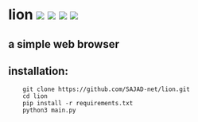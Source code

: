 # lion       <img src="https://img.shields.io/badge/License-GPLv3-blue">  <img src="https://img.shields.io/badge/python3-up%20to%20date-orange">  <img src="https://img.shields.io/badge/PyQt-5-green"> <img src="https://img.shields.io/badge/version-0.5-yellow"/> 
## a simple web browser


## installation:
        
        git clone https://github.com/SAJAD-net/lion.git
        cd lion
        pip install -r requirements.txt
        python3 main.py
        
